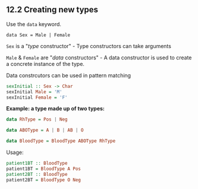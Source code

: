 ## 12.2 Creating new types

Use the `data` keyword.

`data Sex = Male | Female`

`Sex` is a "_type_ constructor"
	- Type constructors can take arguments
	
`Male` & `Female` are "_data_ constructors"
	- A data constructor is used to create a concrete instance of the type.

Data constrcutors can be used in pattern matching
```haskell
sexInitial :: Sex -> Char
sexInitial Male = 'M'
sexInitial Female = 'F'
```

**Example: a type made up of two types:**

```haskell
data RhType = Pos | Neg

data ABOType = A | B | AB | O

data BloodType = BloodType ABOType RhType

```

Usage:

```haskell
patient1BT :: BloodType
patient1BT = BloodType A Pos
patient2BT :: BloodType
patient2BT = BloodType O Neg
```
